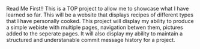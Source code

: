 Read Me First!!
This is a TOP project to allow me to
showcase what I have learned so far.
This will be a website that displays
recipes of different types that I
have personally cooked. This project
will display my ability to produce a
simple webiste with multiple pages,
navigation betwen them, pictures
added to the seperate pages. It will
also display my ability to maintain a
structured and understanable commit
message history for a project.
